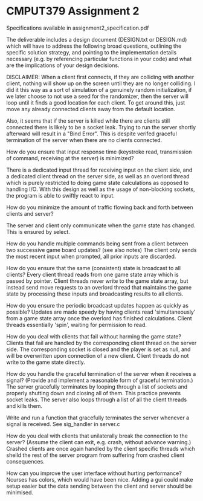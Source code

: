 # CMPUT379 Assignment 2
Specifications available in assignment2_specification.pdf

The deliverable includes a design document (DESIGN.txt or DESIGN.md) which will have to address the following broad questions, outlining the specific solution strategy, and pointing to the implementation details necessary (e.g. by referencing particular functions in your code) and what are the implications of your design decisions.

DISCLAIMER: When a client first connects, if they are colliding with another client, nothing will show up on the screen
until they are no longer colliding. I did it this way as a sort of simulation of a genuinely random initialization, if we
later choose to not use a seed for the randomizer, then the server will loop until it finds a good location for each client.
To get around this, just move any already connected clients away from the default location.

Also, it seems that if the server is killed while there are clients still connected there is likely to be a socket leak.
Trying to run the server shortly afterward will result in a "Bind Error". This is despite verifed graceful termination of
the server when there are no clients connected.



How do you ensure that input response time (keystroke read, transmission of command, receiving at the server) is minimized?

There is a dedicated input thread for receiving input on the client side, and a dedicated client thread on the server side, as well
as an overlord thread which is purely restricted to doing game state calculations as opposed to handling I/O. With this design as well
as the usage of non-blocking sockets, the program is able to swiftly react to input.

How do you minimize the amount of traffic flowing back and forth between clients and server?

The server and client only communicate when the game state has changed. This is ensured by select.

How do you handle multiple commands being sent from a client between two successive game board updates? (see also notes)
The client only sends the most recent input when prompted, all prior inputs are discarded.

How do you ensure that the same (consistent) state is broadcast to all clients?
Every client thread reads from one game state array which is passed by pointer.
Client threads never write to the game state array, but instead send move requests to
an overlord thread that maintains the game state by processing these inputs and broadcasting
results to all clients.

How do you ensure the periodic broadcast updates happen as quickly as possible?
Updates are made speedy by having clients read 'simultaneously' from a game state array
once the overlord has finished calculations. Client threads essentially 'spin', waiting for
permission to read.

How do you deal with clients that fail without harming the game state?
Clients that fail are handled by the corresponding client thread on the server side.
The corresponding socket is closed and the player is set as null, and will be overwritten
upon connection of a new client.
Client threads do not write to the game state directly.

How do you handle the graceful termination of the server when it receives a signal? (Provide and implement a reasonable form of graceful termination.) The server gracefully terminates by looping through a list of sockets and properly shutting down and closing all of them.
  This practice prevents socket leaks. The server also loops through a list of all the client threads and kills them.

Write and run a function that gracefully terminates the server whenever a signal is received.
See sig_handler in server.c

How do you deal with clients that unilaterally break the connection to the server? (Assume the client can exit, e.g. crash, without advance warning.) Crashed clients are once again handled by the client specific threads which sheild the rest of the server program from suffering from
crashed client consequences.


How can you improve the user interface without hurting performance?
Ncurses has colors, which would have been nice.
Adding a gui could make setup easier but the data sending between the client and server should be minimised.

